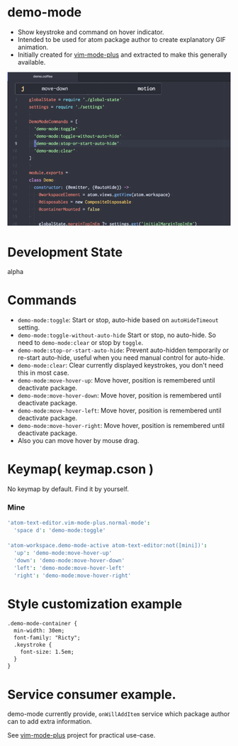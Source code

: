 # demo-mode

- Show keystroke and command on hover indicator.
- Intended to be used for atom package author to create explanatory GIF animation.
- Initially created for [vim-mode-plus](https://atom.io/packages/vim-mode-plus) and extracted to make this generally available.

![demo-mode](https://raw.githubusercontent.com/t9md/t9md/d582c61e8a6a743683ef2f8e5034e413394e5292/img/atom-demo-mode.gif)

# Development State

alpha

# Commands

- `demo-mode:toggle`: Start or stop, auto-hide based on `autoHideTimeout` setting.
- `demo-mode:toggle-without-auto-hide` Start or stop, no auto-hide. So need to `demo-mode:clear` or stop by `toggle`.
- `demo-mode:stop-or-start-auto-hide`: Prevent auto-hidden temporarily or re-start auto-hide, useful when you need manual control for auto-hide.
- `demo-mode:clear`: Clear currently displayed keystrokes, you don't need this in most case.
- `demo-mode:move-hover-up`: Move hover, position is remembered until deactivate package.
- `demo-mode:move-hover-down`: Move hover, position is remembered until deactivate package.
- `demo-mode:move-hover-left`: Move hover, position is remembered until deactivate package.
- `demo-mode:move-hover-right`: Move hover, position is remembered until deactivate package.
- Also you can move hover by mouse drag.

# Keymap( keymap.cson )

No keymap by default.
Find it by yourself.

### Mine

```coffeescript
'atom-text-editor.vim-mode-plus.normal-mode':
  'space d': 'demo-mode:toggle'

'atom-workspace.demo-mode-active atom-text-editor:not([mini])':
  'up': 'demo-mode:move-hover-up'
  'down': 'demo-mode:move-hover-down'
  'left': 'demo-mode:move-hover-left'
  'right': 'demo-mode:move-hover-right'
```

# Style customization example

```less
.demo-mode-container {
  min-width: 30em;
  font-family: "Ricty";
  .keystroke {
    font-size: 1.5em;
  }
}
```

# Service consumer example.

demo-mode currently provide, `onWillAddItem` service which package author can to add extra information.

See [vim-mode-plus](https://github.com/t9md/atom-vim-mode-plus/) project for practical use-case.
